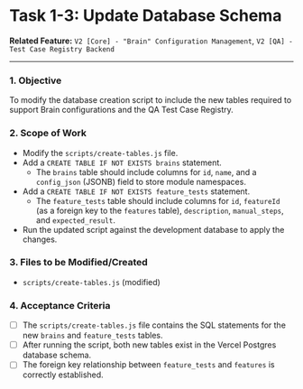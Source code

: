 
# Task 1-3: Update Database Schema

**Related Feature:** `V2 [Core] - "Brain" Configuration Management`, `V2 [QA] - Test Case Registry Backend`

---

### 1. Objective
To modify the database creation script to include the new tables required to support Brain configurations and the QA Test Case Registry.

### 2. Scope of Work
- Modify the `scripts/create-tables.js` file.
- Add a `CREATE TABLE IF NOT EXISTS brains` statement.
  - The `brains` table should include columns for `id`, `name`, and a `config_json` (JSONB) field to store module namespaces.
- Add a `CREATE TABLE IF NOT EXISTS feature_tests` statement.
  - The `feature_tests` table should include columns for `id`, `featureId` (as a foreign key to the `features` table), `description`, `manual_steps`, and `expected_result`.
- Run the updated script against the development database to apply the changes.

### 3. Files to be Modified/Created
- `scripts/create-tables.js` (modified)

### 4. Acceptance Criteria
- [ ] The `scripts/create-tables.js` file contains the SQL statements for the new `brains` and `feature_tests` tables.
- [ ] After running the script, both new tables exist in the Vercel Postgres database schema.
- [ ] The foreign key relationship between `feature_tests` and `features` is correctly established.
